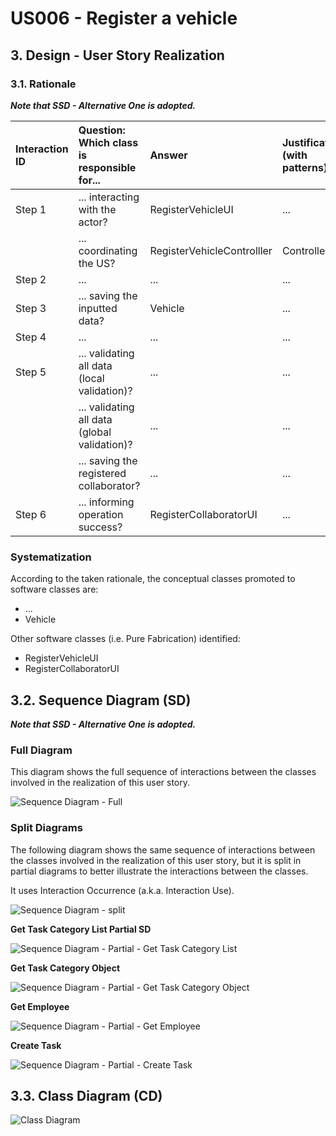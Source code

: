 # US006 - Register a vehicle 

## 3. Design - User Story Realization 

### 3.1. Rationale

_**Note that SSD - Alternative One is adopted.**_

| Interaction ID | Question: Which class is responsible for... | Answer                     | Justification (with patterns)                                                                                 |
|:---------------|:--------------------- |:---------------------------|:--------------------------------------------------------------------------------------------------------------|
| Step 1  		     | 	... interacting with the actor?              | RegisterVehicleUI          | ...                           |
| 		             | 	... coordinating the US?                     | RegisterVehicleControlller | Controller                    |
| Step 2 		      | 	...                                          | ...                        | ...                           |
| Step 3 		      | 	... saving the inputted data?                | Vehicle                    | ...                           |
| Step 4 		      | 	...                                          | ...                        | ...                           |
| Step 5 		      | 	... validating all data (local validation)?  | ...                        | ...                           |
| 		             | 	... validating all data (global validation)? | ...                        | ...                           |
| 		             | 	... saving the registered collaborator?      | ...                        | ...                           |
| Step 6 		      | 	... informing operation success?             | RegisterCollaboratorUI     | ...                           | 

### Systematization ##

According to the taken rationale, the conceptual classes promoted to software classes are: 

* ...
* Vehicle

Other software classes (i.e. Pure Fabrication) identified: 

* RegisterVehicleUI  
* RegisterCollaboratorUI


## 3.2. Sequence Diagram (SD)

_**Note that SSD - Alternative One is adopted.**_

### Full Diagram

This diagram shows the full sequence of interactions between the classes involved in the realization of this user story.

![Sequence Diagram - Full](svg/us006-sequence-diagram-full.svg)

### Split Diagrams

The following diagram shows the same sequence of interactions between the classes involved in the realization of this user story, but it is split in partial diagrams to better illustrate the interactions between the classes.

It uses Interaction Occurrence (a.k.a. Interaction Use).

![Sequence Diagram - split](svg/us006-sequence-diagram-split.svg)

**Get Task Category List Partial SD**

![Sequence Diagram - Partial - Get Task Category List](svg/us006-sequence-diagram-partial-get-task-category-list.svg)

**Get Task Category Object**

![Sequence Diagram - Partial - Get Task Category Object](svg/us006-sequence-diagram-partial-get-task-category.svg)

**Get Employee**

![Sequence Diagram - Partial - Get Employee](svg/us006-sequence-diagram-partial-get-employee.svg)

**Create Task**

![Sequence Diagram - Partial - Create Task](svg/us006-sequence-diagram-partial-create-task.svg)

## 3.3. Class Diagram (CD)

![Class Diagram](svg/us006-class-diagram.svg)